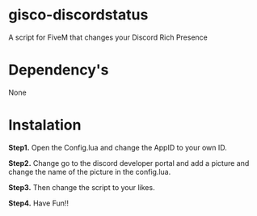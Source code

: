 # gisco-discordstatus
A script for FiveM that changes your Discord Rich Presence

# Dependency's
None

# Instalation

**Step1.** Open the Config.lua and change the AppID to your own ID.

**Step2.** Change go to the discord developer portal and add a picture and change the name of the picture in the config.lua.

**Step3.** Then change the script to your likes.

**Step4.** Have Fun!!
